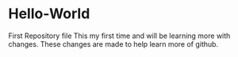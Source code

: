 # Hello-World
First Repository file
This my first time and will be learning more with changes.
These changes are made to help learn more of github.
